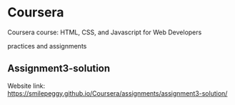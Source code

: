 # Coursera
Coursera course: HTML, CSS, and Javascript for Web Developers

practices and assignments

## Assignment3-solution
Website link: https://smilepeggy.github.io/Coursera/assignments/assignment3-solution/




